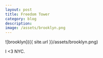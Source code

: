 ```yaml
---
layout: post
title: Freedom Tower
category: blog
description:  
image: /assets/brooklyn.png
---
```


![brooklyn]({{ site.url }}/assets/brooklyn.png)

I <3 NYC.

